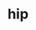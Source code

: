---
title: "hip"
layout: cache
categories: [package, develop-2023-10-08]
meta: {"versions": ["5.4.3", "5.5.1", "5.6.1"], "compilers": ["gcc@=11.1.0", "gcc@=11.3.0", "gcc@=11.4.0"], "oss": ["ubuntu20.04", "ubuntu22.04"], "platforms": ["linux"], "targets": ["x86_64_v3"], "stacks": ["e4s", "gpu-tests", "ml-linux-x86_64-rocm", "root"], "num_specs": 9, "num_specs_by_stack": {"gpu-tests": 1, "root": 9, "e4s": 5, "ml-linux-x86_64-rocm": 3}}
spec_details: [{"hash": "t6y63gxswpa25p2baxgk3s3zfgwc62df", "compiler": "gcc@=11.1.0", "versions": ["5.6.1"], "os": "ubuntu20.04", "platform": "linux", "target": "x86_64_v3", "variants": ["build_system=cmake", "build_type=Release", "~cuda", "generator=make", "~ipo", "patches=aee7249,c2ee21c,e73e91b", "+rocm"], "stacks": ["gpu-tests", "root"], "size": "-", "tarball": "https://binaries.spack.io/releases/develop-2023-10-08/build_cache/linux-ubuntu20.04-x86_64_v3/gcc-11.1.0/hip-5.6.1/linux-ubuntu20.04-x86_64_v3-gcc-11.1.0-hip-5.6.1-t6y63gxswpa25p2baxgk3s3zfgwc62df.spack"}, {"hash": "e2r4jspn6qzpng3gzm437khs3a7p2bhq", "compiler": "gcc@=11.4.0", "versions": ["5.6.1"], "os": "ubuntu20.04", "platform": "linux", "target": "x86_64_v3", "variants": ["build_system=cmake", "build_type=Release", "~cuda", "generator=make", "~ipo", "patches=aee7249,c2ee21c,e73e91b", "+rocm"], "stacks": ["e4s", "root"], "size": "-", "tarball": "https://binaries.spack.io/releases/develop-2023-10-08/build_cache/linux-ubuntu20.04-x86_64_v3/gcc-11.4.0/hip-5.6.1/linux-ubuntu20.04-x86_64_v3-gcc-11.4.0-hip-5.6.1-e2r4jspn6qzpng3gzm437khs3a7p2bhq.spack"}, {"hash": "xzzw6d3hxebpdnzgwgulpc337eu66zw2", "compiler": "gcc@=11.4.0", "versions": ["5.6.1"], "os": "ubuntu20.04", "platform": "linux", "target": "x86_64_v3", "variants": ["build_system=cmake", "build_type=Release", "~cuda", "generator=make", "~ipo", "patches=aee7249,c2ee21c,e73e91b", "+rocm"], "stacks": ["e4s", "root"], "size": "-", "tarball": "https://binaries.spack.io/releases/develop-2023-10-08/build_cache/linux-ubuntu20.04-x86_64_v3/gcc-11.4.0/hip-5.6.1/linux-ubuntu20.04-x86_64_v3-gcc-11.4.0-hip-5.6.1-xzzw6d3hxebpdnzgwgulpc337eu66zw2.spack"}, {"hash": "i7vgu3xlrvonuonwojt6uzymuwjh7jgm", "compiler": "gcc@=11.4.0", "versions": ["5.5.1"], "os": "ubuntu20.04", "platform": "linux", "target": "x86_64_v3", "variants": ["build_system=cmake", "build_type=Release", "~cuda", "generator=make", "~ipo", "patches=2d186d4,5068750,c2ee21c,ddd86f0", "+rocm"], "stacks": ["e4s", "root"], "size": "-", "tarball": "https://binaries.spack.io/releases/develop-2023-10-08/build_cache/linux-ubuntu20.04-x86_64_v3/gcc-11.4.0/hip-5.5.1/linux-ubuntu20.04-x86_64_v3-gcc-11.4.0-hip-5.5.1-i7vgu3xlrvonuonwojt6uzymuwjh7jgm.spack"}, {"hash": "qewch5m5adgs6nfy5qutl5mgsctmizkm", "compiler": "gcc@=11.4.0", "versions": ["5.4.3"], "os": "ubuntu20.04", "platform": "linux", "target": "x86_64_v3", "variants": ["build_system=cmake", "build_type=Release", "~cuda", "generator=make", "~ipo", "patches=5068750,c2ee21c,ca523f1,ddd86f0", "+rocm"], "stacks": ["e4s", "root"], "size": "-", "tarball": "https://binaries.spack.io/releases/develop-2023-10-08/build_cache/linux-ubuntu20.04-x86_64_v3/gcc-11.4.0/hip-5.4.3/linux-ubuntu20.04-x86_64_v3-gcc-11.4.0-hip-5.4.3-qewch5m5adgs6nfy5qutl5mgsctmizkm.spack"}, {"hash": "onddlxis7dsuqvrnag3gua7kdwizju5j", "compiler": "gcc@=11.4.0", "versions": ["5.6.1"], "os": "ubuntu20.04", "platform": "linux", "target": "x86_64_v3", "variants": ["build_system=cmake", "build_type=Release", "~cuda", "generator=make", "~ipo", "patches=aee7249,c2ee21c,e73e91b", "+rocm"], "stacks": ["e4s", "root"], "size": "-", "tarball": "https://binaries.spack.io/releases/develop-2023-10-08/build_cache/linux-ubuntu20.04-x86_64_v3/gcc-11.4.0/hip-5.6.1/linux-ubuntu20.04-x86_64_v3-gcc-11.4.0-hip-5.6.1-onddlxis7dsuqvrnag3gua7kdwizju5j.spack"}, {"hash": "wsfyhzjmpttxdphitf3tecwu7xwnkfo4", "compiler": "gcc@=11.3.0", "versions": ["5.6.1"], "os": "ubuntu22.04", "platform": "linux", "target": "x86_64_v3", "variants": ["build_system=cmake", "build_type=Release", "~cuda", "generator=make", "~ipo", "patches=aee7249,c2ee21c,e73e91b", "+rocm"], "stacks": ["root", "ml-linux-x86_64-rocm"], "size": "-", "tarball": "https://binaries.spack.io/releases/develop-2023-10-08/build_cache/linux-ubuntu22.04-x86_64_v3/gcc-11.3.0/hip-5.6.1/linux-ubuntu22.04-x86_64_v3-gcc-11.3.0-hip-5.6.1-wsfyhzjmpttxdphitf3tecwu7xwnkfo4.spack"}, {"hash": "z7wwne2zrt6iy5rq4hemyfvvd2b4753g", "compiler": "gcc@=11.3.0", "versions": ["5.6.1"], "os": "ubuntu22.04", "platform": "linux", "target": "x86_64_v3", "variants": ["build_system=cmake", "build_type=Release", "~cuda", "generator=make", "~ipo", "patches=aee7249,c2ee21c,e73e91b", "+rocm"], "stacks": ["root", "ml-linux-x86_64-rocm"], "size": "-", "tarball": "https://binaries.spack.io/releases/develop-2023-10-08/build_cache/linux-ubuntu22.04-x86_64_v3/gcc-11.3.0/hip-5.6.1/linux-ubuntu22.04-x86_64_v3-gcc-11.3.0-hip-5.6.1-z7wwne2zrt6iy5rq4hemyfvvd2b4753g.spack"}, {"hash": "w2oxrhbatzhhvzl45iwkbfekwlolxmaw", "compiler": "gcc@=11.3.0", "versions": ["5.6.1"], "os": "ubuntu22.04", "platform": "linux", "target": "x86_64_v3", "variants": ["build_system=cmake", "build_type=Release", "~cuda", "generator=make", "~ipo", "patches=aee7249,c2ee21c,e73e91b", "+rocm"], "stacks": ["root", "ml-linux-x86_64-rocm"], "size": "-", "tarball": "https://binaries.spack.io/releases/develop-2023-10-08/build_cache/linux-ubuntu22.04-x86_64_v3/gcc-11.3.0/hip-5.6.1/linux-ubuntu22.04-x86_64_v3-gcc-11.3.0-hip-5.6.1-w2oxrhbatzhhvzl45iwkbfekwlolxmaw.spack"}]
---